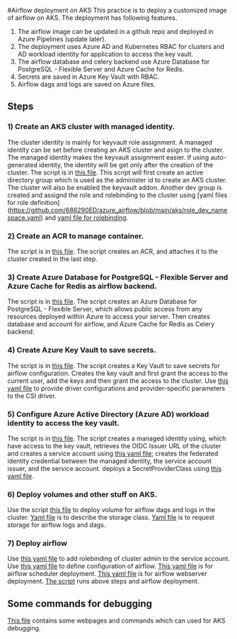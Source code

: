 #Airflow deployment on AKS
This practice is to deploy a customized image of airflow on AKS. The deployment has following features.
1) The airflow image can be updated in a github repo and deployed in Azure Pipelines (update later). 
2) The deployment uses Azure AD and Kubernetes RBAC for clusters and AD workload identity for application to access the key vault.
3) The airflow database and celery backend use Azure Database for PostgreSQL - Flexible Server and Azure Cache for Redis.
4) Secrets are saved in Azure Key Vault with RBAC.
5) Airflow dags and logs are saved on Azure files.

## Steps
### 1) Create an AKS cluster with managed identity.
The cluster identity is mainly for keyvault role assignment. A managed identity can be set before creating an AKS cluster and asign to the cluster. 
The managed identity makes the keyvault assignment easier.
If using auto-generated identity, the identity will be get only after the creation of the cluster.
The script is in [this file](https://github.com/686290ED/azure_airflow/blob/main/aks/aks_rbac_aad.sh).
This script will first create an active directory group which is used as the administer id to create an AKS cluster.
The cluster will also be enabled the keyvault addon. Another dev group is created and assignd the role and rolebinding to the cluster using [yaml files for role definition]
(https://github.com/686290ED/azure_airflow/blob/main/aks/role_dev_namespace.yaml)
and [yaml file for rolebinding](https://github.com/686290ED/azure_airflow/blob/main/aks/rolebinding_dev_namespace.yaml).

### 2) Create an ACR to manage container.
The script is in [this file](https://github.com/686290ED/azure_airflow/blob/main/acr/acr_import_image.sh).
The script creates an ACR, and attaches it to the cluster created in the last step.

### 3) Create Azure Database for PostgreSQL - Flexible Server and Azure Cache for Redis as airflow backend.
The script is in [this file](https://github.com/686290ED/azure_airflow/blob/main/backend/airflow_backend_postgres_redis.sh).
The script creates an Azure Database for PostgreSQL - Flexible Server, which allows public access from any resources deployed within Azure to access your server.
Then creates database and account for airflow, and Azure Cache for Redis as Celery backend. 

### 4) Create Azure Key Vault to save secrets.
The script is in [this file](https://github.com/686290ED/azure_airflow/blob/main/aks_key_vault/aks_key_vault.sh).
The script creates a Key Vault to save secrets for airflow configuration. Creates the key vault and first grant the access to the current user,
add the keys and then grant the access to the cluster.
Use [this yaml file](https://github.com/686290ED/azure_airflow/blob/main/aks_key_vault/aks_key_sync.yaml) to provide driver configurations and provider-specific parameters to the CSI driver.

### 5) Configure Azure Active Directory (Azure AD) workload identity to access the key vault.
The script is in [this file](https://github.com/686290ED/azure_airflow/blob/main/csi_secrets_store_identity_access/workload_identity_configuration.sh).
The script creates a managed identity using, which have access to the key vault, retrieves the OIDC Issuer URL of the cluster and creates a service account using 
[this yaml file](https://github.com/686290ED/azure_airflow/blob/main/csi_secrets_store_identity_access/kv_service_account.yaml);
creates the federated identity credential between the managed identity, the service account issuer, and the service account.
deploys a SecretProviderClass using [this yaml file](https://github.com/686290ED/azure_airflow/blob/main/csi_secrets_store_identity_access/kv_service_class.yaml).

### 6) Deploy volumes and other stuff on AKS.
Use the script [this file](https://github.com/686290ED/azure_airflow/blob/main/volume/aks_volume.sh) to deploy volume for airflow dags and logs in the cluster.
[Yaml file](https://github.com/686290ED/azure_airflow/blob/main/volume/aks_volume.yaml) is to describe the storage class.
[Yaml file](https://github.com/686290ED/azure_airflow/blob/main/volume/aks_volume_claims.yaml) is to request storage for airflow logs and dags.

### 7) Deploy airflow
Use [this yaml file](https://github.com/686290ED/azure_airflow/blob/main/airflow_deployment/aks_airflow_rbac.yaml#L9) to add rolebinding of cluster admin to the service account.
Use [this yaml file](https://github.com/686290ED/azure_airflow/blob/main/airflow_deployment/airflow_configmap.yaml) to define configuration of airflow.
[This yaml file](https://github.com/686290ED/azure_airflow/blob/main/airflow_deployment/airflow_scheduler.yaml) is for airflow scheduler deployment.
[This yaml file](https://github.com/686290ED/azure_airflow/blob/main/airflow_deployment/airflow_webserver.yaml) is for airflow webserver deployment.
[The script](https://github.com/686290ED/azure_airflow/blob/main/airflow_deployment/airflow_deployment.sh) runs above steps and airflow deployment.

## Some commands for debugging
[This file](https://github.com/686290ED/azure_airflow/blob/main/troubleshooting.sh) contains some webpages and commands which can used for AKS debugging.


